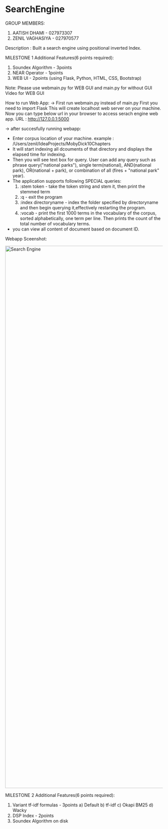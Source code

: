# SearchEngine
GROUP MEMBERS: 
1. AATISH DHAMI     - 027973307
2. ZENIL VAGHASIYA  - 027970577

Description : Built a search engine using positional inverted Index.

MILESTONE 1
Additional Features(6 points required):
1. Soundex Algorithm - 3points
2. NEAR Operator - 1points
3. WEB UI - 2points (using Flask, Python, HTML, CSS, Bootstrap)

Note: 
Please use webmain.py for WEB GUI and main.py for without GUI
Video for WEB GUI

How to run Web App:
-> First run webmain.py instead of main.py
First you need to import Flask 
This will create localhost web server on your machine.
Now you can type below url in your browser to access serach engine web app.
URL : http://127.0.0.1:5000

-> after succesfully running webapp: 
- Enter corpus location of your machine. example : /Users/zenil/IdeaProjects/MobyDick10Chapters
- It will start indexing all dcouments of that directory and displays the elapsed time for indexing.
- Then you will see text box for query. User can add any query such as phrase query("national parks"), single term(national), AND(national park), OR(national + park), or combination of all (fires + "national park" year).
- The application supports following SPECIAL queries:
    1.  :stem token - take the token string and stem it, then print the stemmed term   
    2.  :q - exit the program
    3.  :index directoryname - index the folder specified by directoryname and then begin querying it,effectively restarting the program.
    4.  :vocab - print the first 1000 terms in the vocabulary of the corpus, sorted alphabetically, one term per line. Then prints the count of the total number of vocabulary terms.
- you can view all content of document based on document ID. 


Webapp Sceenshot:

<img width="1728" alt="Search Engine" src="https://user-images.githubusercontent.com/47736398/194021576-8a0f5f3e-7024-4612-b651-f8e9d122282f.png">


MILESTONE 2
Additional Features(6 points required):
1. Variant tf-idf formulas - 3points
    a) Default
    b) tf-idf
    c) Okapi BM25
    d) Wacky            
2. DSP Index - 2points
3. Soundex Algorithm on disk

